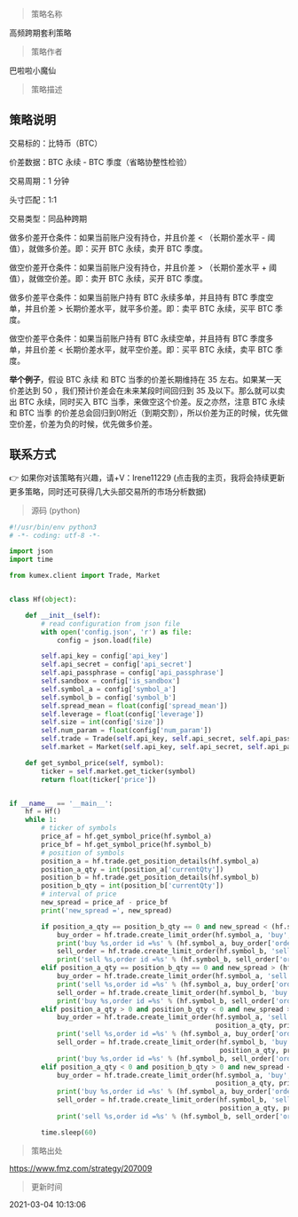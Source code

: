 
> 策略名称

高频跨期套利策略

> 策略作者

巴啦啦小魔仙

> 策略描述

## 策略说明

交易标的：比特币（BTC）

价差数据：BTC 永续 - BTC 季度（省略协整性检验）

交易周期：1 分钟

头寸匹配：1:1

交易类型：同品种跨期

做多价差开仓条件：如果当前账户没有持仓，并且价差 < （长期价差水平 - 阈值），就做多价差。即：买开 BTC 永续，卖开 BTC 季度。

做空价差开仓条件：如果当前账户没有持仓，并且价差 > （长期价差水平 + 阈值），就做空价差。即：卖开 BTC 永续，买开 BTC 季度。

做多价差平仓条件：如果当前账户持有 BTC 永续多单，并且持有 BTC 季度空单，并且价差 > 长期价差水平，就平多价差。即：卖平 BTC 永续，买平 BTC 季度。

做空价差平仓条件：如果当前账户持有 BTC 永续空单，并且持有 BTC 季度多单，并且价差 < 长期价差水平，就平空价差。即：买平 BTC 永续，卖平 BTC 季度。

**举个例子**，假设 BTC 永续 和 BTC 当季的价差长期维持在 35 左右。如果某一天价差达到 50 ，我们预计价差会在未来某段时间回归到 35 及以下。那么就可以卖出 BTC 永续，同时买入 BTC 当季，来做空这个价差。反之亦然，注意 BTC 永续 和 BTC 当季 的价差总会回归到0附近（到期交割），所以价差为正的时候，优先做空价差，价差为负的时候，优先做多价差。

## 联系方式
:point_right: 如果你对该策略有兴趣，请+V：Irene11229
(点击我的主页，我将会持续更新更多策略，同时还可获得几大头部交易所的市场分析数据)





> 源码 (python)

``` python
#!/usr/bin/env python3
# -*- coding: utf-8 -*-

import json
import time

from kumex.client import Trade, Market


class Hf(object):

    def __init__(self):
        # read configuration from json file
        with open('config.json', 'r') as file:
            config = json.load(file)

        self.api_key = config['api_key']
        self.api_secret = config['api_secret']
        self.api_passphrase = config['api_passphrase']
        self.sandbox = config['is_sandbox']
        self.symbol_a = config['symbol_a']
        self.symbol_b = config['symbol_b']
        self.spread_mean = float(config['spread_mean'])
        self.leverage = float(config['leverage'])
        self.size = int(config['size'])
        self.num_param = float(config['num_param'])
        self.trade = Trade(self.api_key, self.api_secret, self.api_passphrase, is_sandbox=self.sandbox)
        self.market = Market(self.api_key, self.api_secret, self.api_passphrase, is_sandbox=self.sandbox)

    def get_symbol_price(self, symbol):
        ticker = self.market.get_ticker(symbol)
        return float(ticker['price'])


if __name__ == '__main__':
    hf = Hf()
    while 1:
        # ticker of symbols
        price_af = hf.get_symbol_price(hf.symbol_a)
        price_bf = hf.get_symbol_price(hf.symbol_b)
        # position of symbols
        position_a = hf.trade.get_position_details(hf.symbol_a)
        position_a_qty = int(position_a['currentQty'])
        position_b = hf.trade.get_position_details(hf.symbol_b)
        position_b_qty = int(position_b['currentQty'])
        # interval of price
        new_spread = price_af - price_bf
        print('new_spread =', new_spread)

        if position_a_qty == position_b_qty == 0 and new_spread < (hf.spread_mean - hf.num_param):
            buy_order = hf.trade.create_limit_order(hf.symbol_a, 'buy', hf.leverage, hf.size, price_af + 1)
            print('buy %s,order id =%s' % (hf.symbol_a, buy_order['orderId']))
            sell_order = hf.trade.create_limit_order(hf.symbol_b, 'sell', hf.leverage, hf.size, price_bf - 1)
            print('sell %s,order id =%s' % (hf.symbol_b, sell_order['orderId']))
        elif position_a_qty == position_b_qty == 0 and new_spread > (hf.spread_mean + hf.num_param):
            buy_order = hf.trade.create_limit_order(hf.symbol_a, 'sell', hf.leverage, hf.size, price_af - 1)
            print('sell %s,order id =%s' % (hf.symbol_a, buy_order['orderId']))
            sell_order = hf.trade.create_limit_order(hf.symbol_b, 'buy', hf.leverage, hf.size, price_bf + 1)
            print('buy %s,order id =%s' % (hf.symbol_b, sell_order['orderId']))
        elif position_a_qty > 0 and position_b_qty < 0 and new_spread > hf.spread_mean:
            buy_order = hf.trade.create_limit_order(hf.symbol_a, 'sell', position_a['realLeverage'],
                                                    position_a_qty, price_af + 1)
            print('sell %s,order id =%s' % (hf.symbol_a, buy_order['orderId']))
            sell_order = hf.trade.create_limit_order(hf.symbol_b, 'buy', position_a['realLeverage'],
                                                     position_a_qty, price_bf - 1)
            print('buy %s,order id =%s' % (hf.symbol_b, sell_order['orderId']))
        elif position_a_qty < 0 and position_b_qty > 0 and new_spread < hf.spread_mean:
            buy_order = hf.trade.create_limit_order(hf.symbol_a, 'buy', position_a['realLeverage'],
                                                    position_a_qty, price_af - 1)
            print('buy %s,order id =%s' % (hf.symbol_a, buy_order['orderId']))
            sell_order = hf.trade.create_limit_order(hf.symbol_b, 'sell', position_a['realLeverage'],
                                                     position_a_qty, price_bf + 1)
            print('sell %s,order id =%s' % (hf.symbol_b, sell_order['orderId']))

        time.sleep(60)
```

> 策略出处

https://www.fmz.com/strategy/207009

> 更新时间

2021-03-04 10:13:06
